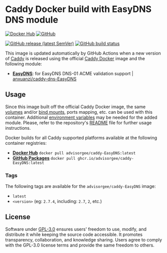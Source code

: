 # Caddy Docker build with EasyDNS DNS module

[![Docker Hub](https://img.shields.io/badge/Docker%20Hub%20-%20advisorgee%2Fcaddy--EasyDNS%20-%20%230db7ed?style=flat&logo=docker)](https://hub.docker.com/r/advisorgee/caddy-EasyDNS)
[![GitHub](https://img.shields.io/badge/GitHub%20-%20advisorgee%2Fcaddy--EasyDNS%20-%20%23333?style=flat&logo=github)](https://ghcr.io/advisorgee/caddy-EasyDNS)


[![GitHub release (latest SemVer)](https://img.shields.io/github/v/release/advisorgee/caddy-custom-easydns?label=Release)](https://github.com/advisorgee/caddy-custom-easydns/releases)
[![GitHub build status](https://img.shields.io/github/actions/workflow/status/advisorgee/caddy-custom-easydns/build.caddy-EasyDNS.yml?label=Build)](https://github.com/advisorgee/caddy-custom-easydns/actions/workflows/build.caddy-EasyDNS.yml)

This image is updated automatically by GitHub Actions when a new version of [Caddy](https://github.com/caddyserver/caddy) is released using the official [Caddy Docker](https://hub.docker.com/_/caddy) image and the following module:
- [**EasyDNS**](https://github.com/advisorgee/caddy-custom-easydns?tab=readme-ov-file#dns-modules): for EasyDNS DNS-01 ACME validation support | [anxuanzi/caddy-dns-EasyDNS](https://github.com/anxuanzi/caddy-dns-EasyDNS)

## Usage

Since this image built off the official Caddy Docker image, the same [volumes](https://docs.docker.com/storage/volumes/) and/or [bind mounts](https://docs.docker.com/storage/bind-mounts/), ports mapping, etc. can be used with this container. Additional [environment variables](https://caddyserver.com/docs/caddyfile/concepts#environment-variables) may be needed for the added module. Please, refer to the repository's [README](https://github.com/advisorgee/caddy-custom-easydns?tab=readme-ov-file#container-creation) file for further usage instructions.

Docker builds for all Caddy supported platforms available at the following container registries:
- [**Docker Hub**](https://hub.docker.com/r/advisorgee/caddy-EasyDNS) `docker pull advisorgee/caddy-EasyDNS:latest`
- [**GitHub Packages**](https://ghcr.io/advisorgee/caddy-EasyDNS) `docker pull ghcr.io/advisorgee/caddy-EasyDNS:latest`


### Tags

The following tags are available for the `advisorgee/caddy-EasyDNS` image:

- `latest`
- `<version>` (eg: `2.7.4`, including: `2.7`, `2`, etc.)


## License

Software under [GPL-3.0](https://github.com/advisorgee/caddy-custom-easydns/blob/main/LICENSE) ensures users' freedom to use, modify, and distribute it while keeping the source code accessible. It promotes transparency, collaboration, and knowledge sharing. Users agree to comply with the GPL-3.0 license terms and provide the same freedom to others.